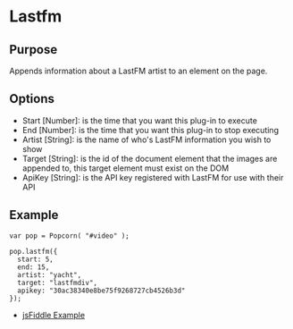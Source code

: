 # Lastfm #

## Purpose ##

Appends information about a LastFM artist to an element on the page.

## Options ##

* Start \[Number\]: is the time that you want this plug-in to execute
* End \[Number\]: is the time that you want this plug-in to stop executing
* Artist \[String\]: is the name of who's LastFM information you wish to show
* Target \[String\]: is the id of the document element that the images are appended to, this target element must exist on the DOM
* ApiKey \[String\]: is the API key registered with LastFM for use with their API

## Example ##

    var pop = Popcorn( "#video" );

    pop.lastfm({
      start: 5,
      end: 15,
      artist: "yacht",
      target: "lastfmdiv",
      apikey: "30ac38340e8be75f9268727cb4526b3d"
    });

* [jsFiddle Example](http://jsfiddle.net/popcornjs/XVbup/)

